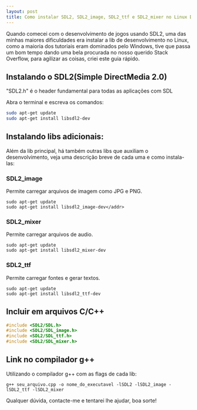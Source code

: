 ```yaml
---
layout: post
title: Como instalar SDL2, SDL2_image, SDL2_ttf e SDL2_mixer no Linux Debian/Ubuntu
---
```


Quando comecei com o desenvolvimento de jogos usando SDL2, uma das minhas maiores dificuldades era instalar a lib de desenvolvimento no Linux, como a maioria dos tutoriais eram dominados pelo Windows, tive que passa um bom tempo dando uma bela procurada no nosso querido Stack Overflow, para agilizar as coisas, criei este guia rápido.

## Instalando o SDL2(Simple DirectMedia 2.0)

"SDL2.h" é o header fundamental para todas as aplicações com SDL

Abra o terminal e escreva os comandos:

```bash
sudo apt-get update
sudo apt-get install libsdl2-dev
```

## Instalando libs adicionais:

Além da lib principal, há também outras libs que auxiliam o desenvolvimento, veja uma descrição breve de cada uma e como instala-las:

### SDL2_image

Permite carregar arquivos de imagem como JPG e PNG.
```
sudo apt-get update
sudo apt-get install libsdl2_image-dev</addr>
```

### SDL2_mixer

Permite carregar arquivos de audio.
```
sudo apt-get update
sudo apt-get install libsdl2_mixer-dev
```

### SDL2_ttf

Permite carregar fontes e gerar textos.
```
sudo apt-get update
sudo apt-get install libsdl2_ttf-dev
```

## Incluir em arquivos C/C++

```c++
#include <SDL2/SDL.h>
#include <SDL2/SDL_image.h>
#include <SDL2/SDL_ttf.h>
#include <SDL2/SDL_mixer.h>
```

## Link no compilador g++

Utilizando o compilador g++ com as flags de cada lib:
```
g++ seu_arquivo.cpp -o nome_do_executavel -lSDL2 -lSDL2_image -lSDL2_ttf -lSDL2_mixer
```


Qualquer dúvida, contacte-me e tentarei lhe ajudar, boa sorte!

